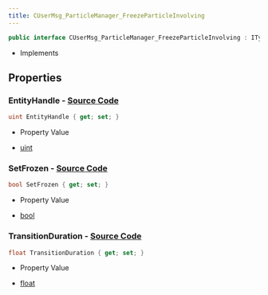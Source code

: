 ```yaml
---
title: CUserMsg_ParticleManager_FreezeParticleInvolving
---
```


```csharp
public interface CUserMsg_ParticleManager_FreezeParticleInvolving : ITypedProtobuf<CUserMsg_ParticleManager_FreezeParticleInvolving>, INativeHandle
```

- Implements

## Properties

### **EntityHandle** - [Source Code](https://github.com/swiftly-solution/swiftlys2/blob/main/managed/src/SwiftlyS2.Generated/Protobufs/Interfaces/CUserMsg_ParticleManager_FreezeParticleInvolving.cs#L19)

```csharp
uint EntityHandle { get; set; }
```

- Property Value

- [uint](https://learn.microsoft.com/dotnet/api/system.uint32)

### **SetFrozen** - [Source Code](https://github.com/swiftly-solution/swiftlys2/blob/main/managed/src/SwiftlyS2.Generated/Protobufs/Interfaces/CUserMsg_ParticleManager_FreezeParticleInvolving.cs#L13)

```csharp
bool SetFrozen { get; set; }
```

- Property Value

- [bool](https://learn.microsoft.com/dotnet/api/system.boolean)

### **TransitionDuration** - [Source Code](https://github.com/swiftly-solution/swiftlys2/blob/main/managed/src/SwiftlyS2.Generated/Protobufs/Interfaces/CUserMsg_ParticleManager_FreezeParticleInvolving.cs#L16)

```csharp
float TransitionDuration { get; set; }
```

- Property Value

- [float](https://learn.microsoft.com/dotnet/api/system.single)

